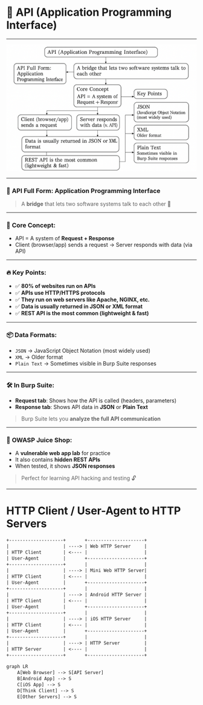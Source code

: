 
# 📘 API (Application Programming Interface)

---
<img src="https://raw.githubusercontent.com/nikhilpatidar01/Web-Application-Penetration-Testing/Master/Other/Images/API.png" alt="API Diagram" width="600">

---
### 🔹 **API Full Form**: Application Programming Interface

> A **bridge** that lets two software systems talk to each other 🔗

---

### 🧠 **Core Concept**:

* API = A system of **Request + Response**
* Client (browser/app) sends a request → Server responds with data (via API)

---

### 🔥 **Key Points**:

- ✅ **80% of websites run on APIs**
- ✅ **APIs use HTTP/HTTPS protocols**
- ✅ **They run on web servers like Apache, NGINX, etc.**
- ✅ **Data is usually returned in JSON or XML format**
- ✅ **REST API is the most common (lightweight & fast)**

---

### 📦 **Data Formats**:

* `JSON` → JavaScript Object Notation (most widely used)
* `XML` → Older format
* `Plain Text` → Sometimes visible in Burp Suite responses

---

### 🛠 **In Burp Suite**:

* **Request tab**: Shows how the API is called (headers, parameters)
* **Response tab**: Shows API data in **JSON** or **Plain Text**

> Burp Suite lets you **analyze the full API communication**

---

### 🧪 **OWASP Juice Shop**:

* A **vulnerable web app lab** for practice
* It also contains **hidden REST APIs**
* When tested, it shows **JSON responses**

> Perfect for learning API hacking and testing 🔓

---

# HTTP Client / User-Agent to HTTP Servers

```plaintext
+--------------------+       +---------------------+
|                    | ----> | Web HTTP Server     |
| HTTP Client        | <---- |                     |
| User-Agent         |       +---------------------+
+--------------------+       |                     |
|                    | ----> | Mini Web HTTP Server|
| HTTP Client        | <---- |                     |
| User-Agent         |       +---------------------+
+--------------------+       |                     |
|                    | ----> | Android HTTP Server |
| HTTP Client        | <---- |                     |
| User-Agent         |       +---------------------+
+--------------------+       |                     |
|                    | ----> | iOS HTTP Server     |
| HTTP Client        | <---- |                     |
| User-Agent         |       +---------------------+
+--------------------+       |                     |
|                    | ----> | HTTP Server         |
| HTTP Server        | <---- |                     |
+--------------------+       +---------------------+
```

```mermaid
graph LR
    A[Web Browser] --> S[API Server]
    B[Android App] --> S
    C[iOS App] --> S
    D[Think Client] --> S
    E[Other Servers] --> S


```
